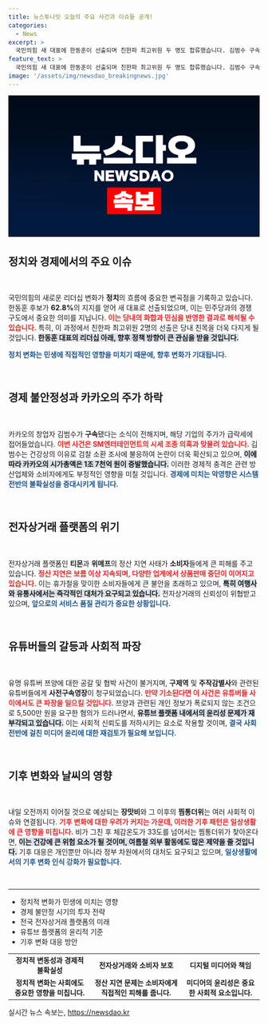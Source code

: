 ```yaml
---
title: 뉴스투나잇 오늘의 주요 사건과 이슈들 공개!
categories:
  - News
excerpt: >
  국민의힘 새 대표에 한동훈이 선출되며 친한파 최고위원 두 명도 합류했습니다. 김범수 구속으로 카카오는 시가총액 1조 7천억 원이 증발, 썩어가는 전자상거래 시장이 소비자를 괴롭히고 있습니다!
feature_text: >
  국민의힘 새 대표에 한동훈이 선출되며 친한파 최고위원 두 명도 합류했습니다. 김범수 구속으로 카카오는 시가총액 1조 7천억 원이 증발, 썩어가는 전자상거래 시장이 소비자를 괴롭히고 있습니다!
image: '/assets/img/newsdao_breakingnews.jpg'
---
```


<p><img src="/assets/img/newsdao_breakingnews.jpg" alt="ranknews 속보" /></p>

<h2 data-ke-size="size26">정치와 경제에서의 주요 이슈</h2>

<p data-ke-size="size16">&nbsp;</p>

<p>국민의힘의 새로운 리더십 변화가 <strong>정치</strong>의 흐름에 중요한 변곡점을 기록하고 있습니다. 한동훈 후보가 <strong>62.8%</strong>의 지지를 얻어 새 대표로 선출되었으며, 이는 민주당과의 경쟁 구도에서 중요한 의미를 지닙니다. <b><span style="color: #ee2323;">이는 당내의 화합과 민심을 반영한 결과로 해석될 수 있습니다.</span></b> 특히, 이 과정에서 친한파 최고위원 2명의 선출은 당내 친목을 더욱 다지게 될 것입니다. <b><span style="background-color: #21538527;">한동훈 대표의 리더십 아래, 향후 정책 방향이 큰 관심을 받을 것입니다.</span></b> </p>

<p><b><span style="color: #1a5490;">정치 변화는 민생에 직접적인 영향을 미치기 때문에, 향후 변화가 기대됩니다.</span></b></p>

<p data-ke-size="size16">&nbsp;</p>

<h2 data-ke-size="size26">경제 불안정성과 카카오의 주가 하락</h2>

<p data-ke-size="size16">&nbsp;</p>

<p>카카오의 창업자 김범수가 <strong>구속</strong>됐다는 소식이 전해지며, 해당 기업의 주가가 급락세에 접어들었습니다. <b><span style="color: #ee2323;">이번 사건은 SM엔터테인먼트의 시세 조종 의혹과 맞물려 있습니다.</span></b> 김범수는 건강상의 이유로 검찰 소환 조사에 불응하여 논란이 더욱 확산되고 있으며, <b><span style="background-color: #21538527;">이에 따라 카카오의 시가총액은 1조 7천억 원이 증발했습니다.</span></b> 이러한 경제적 충격은 관련 방산업체와 소비자에게도 부정적인 영향을 미칠 것입니다. <b><span style="color: #1a5490;">경제에 미치는 악영향은 시스템 전반의 불확실성을 증대시키게 됩니다.</span></b></p>

<p data-ke-size="size16">&nbsp;</p>

<h2 data-ke-size="size26">전자상거래 플랫폼의 위기</h2>

<p data-ke-size="size16">&nbsp;</p>

<p>전자상거래 플랫폼인 <strong>티몬</strong>과 <strong>위메프</strong>의 정산 지연 사태가 <strong>소비자</strong>들에게 큰 피해를 주고 있습니다. <b><span style="color: #ee2323;">정산 지연은 보름 이상 지속되며, 다양한 업계에서 상품판매 중단이 이어지고 있습니다.</span></b> 이는 휴가철을 맞이한 소비자들에게 큰 불안을 초래하고 있으며, <b><span style="background-color: #21538527;">특히 여행사와 유통사에서는 즉각적인 대처가 요구되고 있습니다.</span></b> 전자상거래의 신뢰성이 위협받고 있으며, <b><span style="color: #1a5490;">앞으로의 서비스 품질 관리가 중요한 상황입니다.</span></b></p>

<p data-ke-size="size16">&nbsp;</p>

<h2 data-ke-size="size26">유튜버들의 갈등과 사회적 파장</h2>

<p data-ke-size="size16">&nbsp;</p>

<p>유명 유튜버 쯔양에 대한 공갈 및 협박 사건이 불거지며, <strong>구제역</strong> 및 <strong>주작감별사</strong>와 관련된 유튜버들에게 <strong>사전구속영장</strong>이 청구되었습니다. <b><span style="color: #ee2323;">만약 기소된다면 이 사건은 유튜버들 사이에서도 큰 파장을 일으킬 것입니다.</span></b> 쯔양과 관련된 개인 정보가 폭로되지 않는 조건으로 5,500만 원을 요구한 혐의가 드러나면서, <b><span style="background-color: #21538527;">유튜브 플랫폼 내에서의 윤리성 문제가 재부각되고 있습니다.</span></b> 이는 사회적 신뢰도를 저하시키는 요소로 작용할 것이며, <b><span style="color: #1a5490;">결국 사회 전반에 걸친 미디어 윤리에 대한 재검토가 필요해 보입니다.</span></b></p>

<p data-ke-size="size16">&nbsp;</p>

<h2 data-ke-size="size26">기후 변화와 날씨의 영향</h2>

<p data-ke-size="size16">&nbsp;</p>

<p>내일 오전까지 이어질 것으로 예상되는 <strong>장맛비</strong>와 그 이후의 <strong>찜통더위</strong>는 여러 사회적 이슈와 연결됩니다. <b><span style="color: #ee2323;">기후 변화에 대한 우려가 커지는 가운데, 이러한 기후 패턴은 일상생활에 큰 영향을 미칩니다.</span></b> 비가 그친 후 체감온도가 33도를 넘어서는 찜통더위가 찾아온다면, <b><span style="background-color: #21538527;">이는 건강에 큰 위험 요소가 될 것이며, 여름철 외부 활동에도 많은 제약을 줄 것입니다.</span></b> 기후 대응은 개인뿐만 아니라 정부 차원에서의 대처도 요구되고 있으며, <b><span style="color: #1a5490;">일상생활에서의 기후 변화 인식 강화가 필요합니다.</span></b></p>

<p data-ke-size="size16">&nbsp;</p>

<hr/>

<ul>
<li>정치적 변화가 민생에 미치는 영향</li>
<li>경제 불안정 시기의 투자 전략</li>
<li>전국 전자상거래 플랫폼의 미래</li>
<li>유튜브 플랫폼의 윤리적 기준</li>
<li>기후 변화 대응 방안</li>
</ul>

<table style="width:100%">
<tr>
<td style="text-align: center; height: 17px;"><b>정치적 변동성과 경제적 불확실성</b></td>
<td style="text-align: center; height: 17px;"><b>전자상거래와 소비자 보호</b></td>
<td style="text-align: center; height: 17px;"><b>디지털 미디어와 책임</b></td>
</tr>
<tr>
<td style="text-align: center; height: 17px;"><b>정치적 변화는 사회에도 중요한 영향을 미칩니다.</b></td>
<td style="text-align: center; height: 17px;"><b>정산 지연 문제는 소비자에게 직접적인 피해를 줍니다.</b></td>
<td style="text-align: center; height: 17px;"><b>미디어의 윤리성은 중요한 사회적 요소입니다.</b></td>
</tr>
</table>
실시간 뉴스 속보는, <a href="https://newsdao.kr" rel="dofollow">https://newsdao.kr</a>


